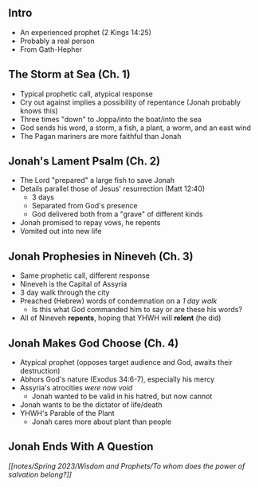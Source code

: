 ## Intro

- An experienced prophet (2 Kings 14:25)
- Probably a real person
- From Gath-Hepher

## The Storm at Sea (Ch. 1)

- Typical prophetic call, atypical response
- Cry out against implies a possibility of repentance (Jonah probably knows this)
- Three times "down" to Joppa/into the boat/into the sea
- God sends his word, a storm, a fish, a plant, a worm, and an east wind
- The Pagan mariners are more faithful than Jonah

## Jonah's Lament Psalm (Ch. 2)

- The Lord "prepared" a large fish to save Jonah
- Details parallel those of Jesus' resurrection (Matt 12:40)
	- 3 days
	- Separated from God's presence
	- God delivered both from a "grave" of different kinds
- Jonah promised to repay vows, he repents
- Vomited out into new life

## Jonah Prophesies in Nineveh (Ch. 3)

- Same prophetic call, different response
- Nineveh is the Capital of Assyria
- 3 day walk through the city
- Preached (Hebrew) words of condemnation on a *1 day walk*
	- Is this what God commanded him to say or are these his words?
- All of Nineveh **repents**, hoping that YHWH will **relent** (he did)

## Jonah Makes God Choose (Ch. 4)

- Atypical prophet (opposes target audience and God, awaits their destruction)
- Abhors God's nature (Exodus 34:6-7), especially his mercy
- Assyria's atrocities *were now void*
	- Jonah wanted to be valid in his hatred, but now cannot
- Jonah wants to be the dictator of life/death
- YHWH's Parable of the Plant
	- Jonah cares more about plant than people

## Jonah Ends With A Question

*[[notes/Spring 2023/Wisdom and Prophets/To whom does the power of salvation belong?]]*

